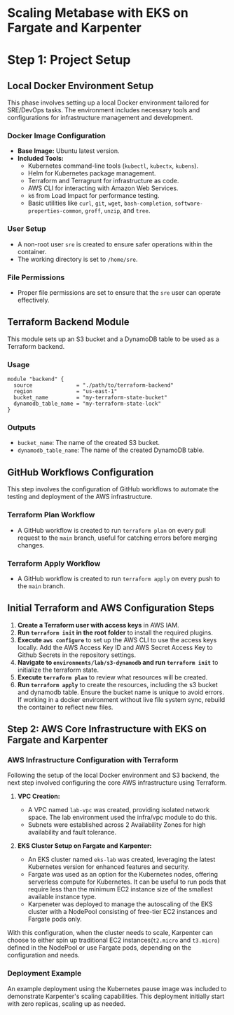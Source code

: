 # Scaling Metabase with EKS on Fargate and Karpenter

# Step 1: Project Setup

## Local Docker Environment Setup

This phase involves setting up a local Docker environment tailored for SRE/DevOps tasks. The environment includes necessary tools and configurations for infrastructure management and development.

### Docker Image Configuration

- **Base Image:** Ubuntu latest version.
- **Included Tools:**
  - Kubernetes command-line tools (`kubectl`, `kubectx`, `kubens`).
  - Helm for Kubernetes package management.
  - Terraform and Terragrunt for infrastructure as code.
  - AWS CLI for interacting with Amazon Web Services.
  - `k6` from Load Impact for performance testing.
  - Basic utilities like `curl`, `git`, `wget`, `bash-completion`, `software-properties-common`, `groff`, `unzip`, and `tree`.

### User Setup

- A non-root user `sre` is created to ensure safer operations within the container.
- The working directory is set to `/home/sre`.

### File Permissions

- Proper file permissions are set to ensure that the `sre` user can operate effectively.

## Terraform Backend Module

This module sets up an S3 bucket and a DynamoDB table to be used as a Terraform backend.

### Usage

```hcl
module "backend" {
  source              = "./path/to/terraform-backend"
  region              = "us-east-1"
  bucket_name         = "my-terraform-state-bucket"
  dynamodb_table_name = "my-terraform-state-lock"
}
```

### Outputs

- `bucket_name`: The name of the created S3 bucket.
- `dynamodb_table_name`: The name of the created DynamoDB table.

## GitHub Workflows Configuration

This step involves the configuration of GitHub workflows to automate the testing and deployment of the AWS infrastructure.

### Terraform Plan Workflow

- A GitHub workflow is created to run `terraform plan` on every pull request to the `main` branch, useful for catching errors before merging changes.

### Terraform Apply Workflow

- A GitHub workflow is created to run `terraform apply` on every push to the `main` branch.

## Initial Terraform and AWS Configuration Steps

1. **Create a Terraform user with access keys** in AWS IAM.
2. **Run `terraform init` in the root folder** to install the required plugins.
3. **Execute `aws configure`** to set up the AWS CLI to use the access keys locally. Add the AWS Access Key ID and AWS Secret Access Key to Github Secrets in the repository settings.
4. **Navigate to `environments/lab/s3-dynamodb` and run `terraform init`** to initialize the terraform state.
5. **Execute `terraform plan`** to review what resources will be created.
6. **Run `terraform apply`** to create the resources, including the s3 bucket and dynamodb table. Ensure the bucket name is unique to avoid errors. If working in a docker environment without live file system sync, rebuild the container to reflect new files.

## Step 2: AWS Core Infrastructure with EKS on Fargate and Karpenter

### AWS Infrastructure Configuration with Terraform

Following the setup of the local Docker environment and S3 backend, the next step involved configuring the core AWS infrastructure using Terraform.

1. **VPC Creation:** 
   - A VPC named `lab-vpc` was created, providing isolated network space. The lab environment used the infra/vpc module to do this.
   - Subnets were established across 2 Availability Zones for high availability and fault tolerance.

2. **EKS Cluster Setup on Fargate and Karpenter:**
   - An EKS cluster named `eks-lab` was created, leveraging the latest Kubernetes version for enhanced features and security.
   - Fargate was used as an option for the Kubernetes nodes, offering serverless compute for Kubernetes. It can be useful to run pods that require less than the minimum EC2 instance size of the smallest available instance type.
   - Karpeneter was deployed to manage the autoscaling of the EKS cluster with a NodePool consisting of free-tier EC2 instances and Fargate pods only.

With this configuration, when the cluster needs to scale, Karpenter can choose to either spin up traditional EC2 instances(`t2.micro` and `t3.micro`) defined in the NodePool or use Fargate pods, depending on the configuration and needs.

### Deployment Example

An example deployment using the Kubernetes pause image was included to demonstrate Karpenter's scaling capabilities. This deployment initially start with zero replicas, scaling up as needed.
